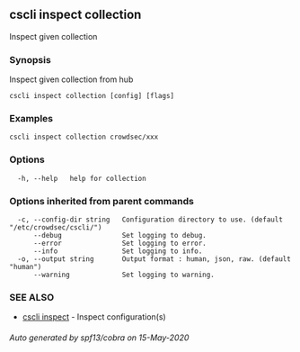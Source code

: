 ## cscli inspect collection

Inspect given collection

### Synopsis

Inspect given collection from hub

```
cscli inspect collection [config] [flags]
```

### Examples

```
cscli inspect collection crowdsec/xxx
```

### Options

```
  -h, --help   help for collection
```

### Options inherited from parent commands

```
  -c, --config-dir string   Configuration directory to use. (default "/etc/crowdsec/cscli/")
      --debug               Set logging to debug.
      --error               Set logging to error.
      --info                Set logging to info.
  -o, --output string       Output format : human, json, raw. (default "human")
      --warning             Set logging to warning.
```

### SEE ALSO

* [cscli inspect](cscli_inspect.md)	 - Inspect configuration(s)

###### Auto generated by spf13/cobra on 15-May-2020
